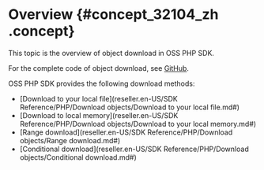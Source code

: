# Overview {#concept_32104_zh .concept}

This topic is the overview of object download in OSS PHP SDK.

For the complete code of object download, see [GitHub](https://github.com/aliyun/aliyun-oss-php-sdk/blob/master/samples/Object.php).

OSS PHP SDK provides the following download methods:

-   [Download to your local file](reseller.en-US/SDK Reference/PHP/Download objects/Download to your local file.md#) 
-   [Download to local memory](reseller.en-US/SDK Reference/PHP/Download objects/Download to your local memory.md#) 
-   [Range download](reseller.en-US/SDK Reference/PHP/Download objects/Range download.md#) 
-   [Conditional download](reseller.en-US/SDK Reference/PHP/Download objects/Conditional download.md#) 

